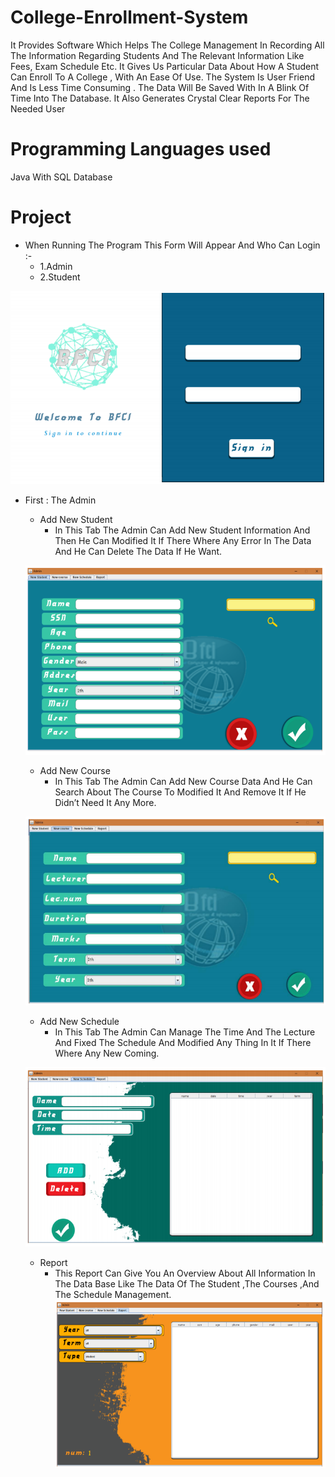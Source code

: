 # College-Enrollment-System
It Provides Software Which Helps The College Management In Recording All The Information Regarding
Students And The Relevant Information Like Fees, Exam Schedule Etc.
It Gives Us Particular Data About How A Student Can Enroll To A College , With An Ease Of Use. The System Is User Friend And Is Less Time Consuming .
The Data Will Be Saved With In A Blink Of Time Into The Database.
It Also Generates Crystal Clear Reports For The Needed User

# Programming Languages used
Java With SQL Database

# Project
- When Running The Program This Form Will Appear And Who Can Login :-
  - 1.Admin
  - 2.Student
 
![Log in](img/sign_in.PNG)

- First : The Admin
  - Add New Student
    - In This Tab The Admin Can Add New Student Information And Then He Can Modified It If There Where Any Error In The Data And He Can Delete The Data If He Want.
    
  ![admin_student](img/New_Student.PNG)
  
  - Add New Course
    - In This Tab The Admin Can Add New Course Data And He Can Search About The Course To Modified It And Remove It If He Didn’t Need It Any More. 
    
  ![admin_Add Course](img/New_course.PNG)
  
  - Add New Schedule
    - In This Tab The Admin Can Manage The Time And The Lecture And Fixed The Schedule And Modified Any Thing In It If There Where Any New Coming.
    
  ![admin_Add Schedule](img/new_schedule.PNG)
  
  - Report
    - This Report Can Give You An Overview About All Information In The Data Base Like The Data Of The Student ,The Courses ,And The Schedule Management.
  ![admin_Report](img/report.PNG)
  

